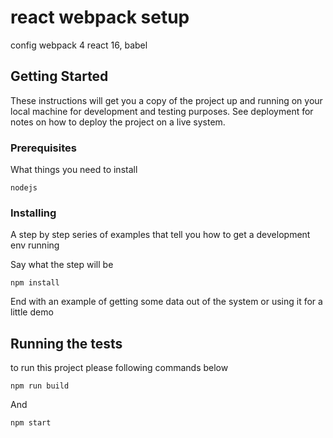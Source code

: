 # react webpack setup

config webpack 4 react 16, babel

## Getting Started

These instructions will get you a copy of the project up and running on your local machine for development and testing purposes. See deployment for notes on how to deploy the project on a live system.

### Prerequisites

What things you need to install 

```
nodejs
```

### Installing

A step by step series of examples that tell you how to get a development env running

Say what the step will be

```
npm install
```

End with an example of getting some data out of the system or using it for a little demo

## Running the tests

to run this project please following commands below

```
npm run build
```
And 

```
npm start
```

